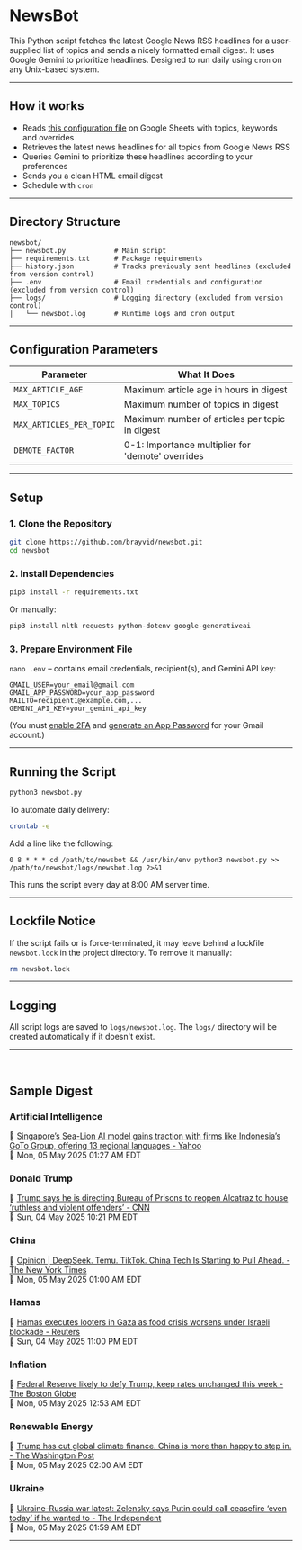 # NewsBot

This Python script fetches the latest Google News RSS headlines for a user-supplied list of topics and sends a nicely formatted email digest. It uses Google Gemini to prioritize headlines. Designed to run daily using `cron` on any Unix-based system.

---

## How it works

- Reads [this configuration file](https://docs.google.com/spreadsheets/d/1OjpsQEnrNwcXEWYuPskGRA5Jf-U8e_x0x3j2CKJualg/edit?usp=sharing) on Google Sheets with topics, keywords and overrides
- Retrieves the latest news headlines for all topics from Google News RSS
- Queries Gemini to prioritize these headlines according to your preferences
- Sends you a clean HTML email digest
- Schedule with `cron`

---

## Directory Structure

```plaintext
newsbot/
├── newsbot.py            # Main script
├── requirements.txt      # Package requirements
├── history.json          # Tracks previously sent headlines (excluded from version control)
├── .env                  # Email credentials and configuration (excluded from version control)
├── logs/                 # Logging directory (excluded from version control)
│   └── newsbot.log       # Runtime logs and cron output
```

---

## Configuration Parameters

| Parameter                  | What It Does |
|---------------------------|--------------|
| `MAX_ARTICLE_AGE`         | Maximum article age in hours in digest |
| `MAX_TOPICS`              | Maximum number of topics in digest |
| `MAX_ARTICLES_PER_TOPIC`  | Maximum number of articles per topic in digest |
| `DEMOTE_FACTOR`           | 0-1: Importance multiplier for 'demote' overrides |

---

## Setup

### 1. Clone the Repository

```bash
git clone https://github.com/brayvid/newsbot.git
cd newsbot
```

### 2. Install Dependencies

```bash
pip3 install -r requirements.txt
```

Or manually:

```bash
pip3 install nltk requests python-dotenv google-generativeai
```


### 3. Prepare Environment File

`nano .env` – contains email credentials, recipient(s), and Gemini API key:

```env
GMAIL_USER=your_email@gmail.com
GMAIL_APP_PASSWORD=your_app_password
MAILTO=recipient1@example.com,...
GEMINI_API_KEY=your_gemini_api_key
```

(You must [enable 2FA](https://myaccount.google.com/security) and [generate an App Password](https://support.google.com/accounts/answer/185833) for your Gmail account.)


---

## Running the Script

```bash
python3 newsbot.py
```

To automate daily delivery:

```bash
crontab -e
```

Add a line like the following:

```cron
0 8 * * * cd /path/to/newsbot && /usr/bin/env python3 newsbot.py >> /path/to/newsbot/logs/newsbot.log 2>&1
```

This runs the script every day at 8:00 AM server time.

---

## Lockfile Notice

If the script fails or is force-terminated, it may leave behind a lockfile `newsbot.lock` in the project directory. To remove it manually:

```bash
rm newsbot.lock
```

---

## Logging

All script logs are saved to `logs/newsbot.log`. The `logs/` directory will be created automatically if it doesn't exist.

---
<br>

## Sample Digest

<h3>Artificial Intelligence</h3>
<p>📰 <a href="https://malaysia.news.yahoo.com/singapore-sea-lion-ai-model-052720584.html">Singapore’s Sea-Lion AI model gains traction with firms like Indonesia’s GoTo Group, offering 13 regional languages - Yahoo</a><br>
📅 Mon, 05 May 2025 01:27 AM EDT</p>

<h3>Donald Trump</h3>
<p>📰 <a href="https://www.cnn.com/2025/05/04/politics/trump-alcatraz-prisons-reopen">Trump says he is directing Bureau of Prisons to reopen Alcatraz to house ‘ruthless and violent offenders’ - CNN</a><br>
📅 Sun, 04 May 2025 10:21 PM EDT</p>

<h3>China</h3>
<p>📰 <a href="https://www.nytimes.com/2025/05/05/opinion/china-ai-deepseek-tiktok.html">Opinion | DeepSeek. Temu. TikTok. China Tech Is Starting to Pull Ahead. - The New York Times</a><br>
📅 Mon, 05 May 2025 01:00 AM EDT</p>

<h3>Hamas</h3>
<p>📰 <a href="https://www.reuters.com/world/middle-east/hamas-executes-looters-gaza-food-crisis-worsens-under-israeli-blockade-2025-05-04/">Hamas executes looters in Gaza as food crisis worsens under Israeli blockade - Reuters</a><br>
📅 Sun, 04 May 2025 11:00 PM EDT</p>

<h3>Inflation</h3>
<p>📰 <a href="https://www.bostonglobe.com/2025/05/05/business/federal-reserve-interest-rates/">Federal Reserve likely to defy Trump, keep rates unchanged this week - The Boston Globe</a><br>
📅 Mon, 05 May 2025 12:53 AM EDT</p>

<h3>Renewable Energy</h3>
<p>📰 <a href="https://www.washingtonpost.com/world/2025/05/04/china-united-states-green-energy-gap/">Trump has cut global climate finance. China is more than happy to step in. - The Washington Post</a><br>
📅 Mon, 05 May 2025 02:00 AM EDT</p>

<h3>Ukraine</h3>
<p>📰 <a href="https://www.independent.co.uk/news/world/europe/ukraine-russia-war-drones-fighter-jet-putin-ceasefire-latest-news-b2744844.html">Ukraine-Russia war latest: Zelensky says Putin could call ceasefire ‘even today’ if he wanted to - The Independent</a><br>
📅 Mon, 05 May 2025 01:59 AM EDT</p>
<hr>